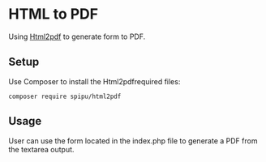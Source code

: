 # HTML to PDF

Using [Html2pdf](https://github.com/spipu/html2pdf) to generate form to PDF.

## Setup
Use Composer to install the Html2pdfrequired files:
```
composer require spipu/html2pdf
```

## Usage
User can use the form located in the index.php file to generate a PDF from the textarea output.
